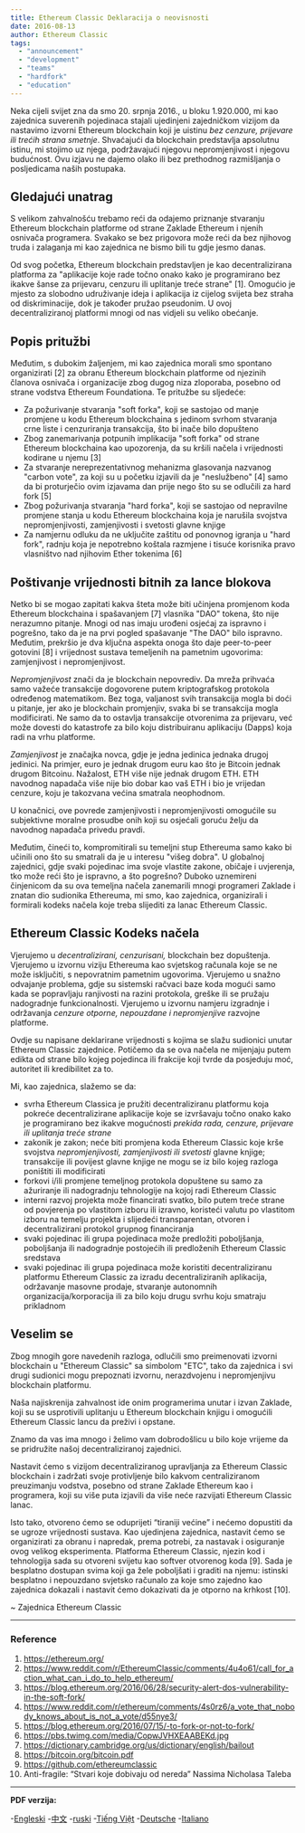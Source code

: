 ```yaml
---
title: Ethereum Classic Deklaracija o neovisnosti
date: 2016-08-13
author: Ethereum Classic
tags:
  - "announcement"
  - "development"
  - "teams"
  - "hardfork"
  - "education"
---
```


Neka cijeli svijet zna da smo 20. srpnja 2016., u bloku 1.920.000, mi kao zajednica suverenih pojedinaca stajali ujedinjeni zajedničkom vizijom da nastavimo izvorni Ethereum blockchain koji je uistinu *bez cenzure, prijevare ili trećih strana smetnje*. Shvaćajući da blockchain predstavlja apsolutnu istinu, mi stojimo uz njega, podržavajući njegovu nepromjenjivost i njegovu budućnost. Ovu izjavu ne dajemo olako ili bez prethodnog razmišljanja o posljedicama naših postupaka.

## Gledajući unatrag

S velikom zahvalnošću trebamo reći da odajemo priznanje stvaranju Ethereum blockchain platforme od strane Zaklade Ethereum i njenih osnivača programera. Svakako se bez prigovora može reći da bez njihovog truda i zalaganja mi kao zajednica ne bismo bili tu gdje jesmo danas.

Od svog početka, Ethereum blockchain predstavljen je kao decentralizirana platforma za "aplikacije koje rade točno onako kako je programirano bez ikakve šanse za prijevaru, cenzuru ili uplitanje treće strane" [1]. Omogućio je mjesto za slobodno udruživanje ideja i aplikacija iz cijelog svijeta bez straha od diskriminacije, dok je također pružao pseudonim. U ovoj decentraliziranoj platformi mnogi od nas vidjeli su veliko obećanje.

## Popis pritužbi

Međutim, s dubokim žaljenjem, mi kao zajednica morali smo spontano organizirati [2] za obranu Ethereum blockchain platforme od njezinih članova osnivača i organizacije zbog dugog niza zloporaba, posebno od strane vodstva Ethereum Foundationa. Te pritužbe su sljedeće:

- Za požurivanje stvaranja "soft forka", koji se sastojao od manje promjene u kodu Ethereum blockchaina s jedinom svrhom stvaranja crne liste i cenzuriranja transakcija, što bi inače bilo dopušteno
- Zbog zanemarivanja potpunih implikacija "soft forka" od strane Ethereum blockchaina kao upozorenja, da su kršili načela i vrijednosti kodirane u njemu [3]
- Za stvaranje nereprezentativnog mehanizma glasovanja nazvanog "carbon vote", za koji su u početku izjavili da je "neslužbeno" [4] samo da bi proturječio ovim izjavama dan prije nego što su se odlučili za hard fork [5]
- Zbog požurivanja stvaranja "hard forka", koji se sastojao od nepravilne promjene stanja u kodu Ethereum blockchaina koja je narušila svojstva nepromjenjivosti, zamjenjivosti i svetosti glavne knjige
- Za namjernu odluku da ne uključite zaštitu od ponovnog igranja u "hard fork", radnju koja je nepotrebno koštala razmjene i tisuće korisnika pravo vlasništvo nad njihovim Ether tokenima [6]

## Poštivanje vrijednosti bitnih za lance blokova

Netko bi se mogao zapitati kakva šteta može biti učinjena promjenom koda Ethereum blockchaina i spašavanjem [7] vlasnika "DAO" tokena, što nije nerazumno pitanje. Mnogi od nas imaju urođeni osjećaj za ispravno i pogrešno, tako da je na prvi pogled spašavanje "The DAO" bilo ispravno. Međutim, prekršio je dva ključna aspekta onoga što daje peer-to-peer gotovini [8] i vrijednost sustava temeljenih na pametnim ugovorima: zamjenjivost i nepromjenjivost.

*Nepromjenjivost* znači da je blockchain nepovrediv. Da mreža prihvaća samo važeće transakcije dogovorene putem kriptografskog protokola određenog matematikom. Bez toga, valjanost svih transakcija mogla bi doći u pitanje, jer ako je blockchain promjenjiv, svaka bi se transakcija mogla modificirati. Ne samo da to ostavlja transakcije otvorenima za prijevaru, već može dovesti do katastrofe za bilo koju distribuiranu aplikaciju (Dapps) koja radi na vrhu platforme.

*Zamjenjivost* je značajka novca, gdje je jedna jedinica jednaka drugoj jedinici. Na primjer, euro je jednak drugom euru kao što je Bitcoin jednak drugom Bitcoinu. Nažalost, ETH više nije jednak drugom ETH. ETH navodnog napadača više nije bio dobar kao vaš ETH i bio je vrijedan cenzure, koju je takozvana većina smatrala neophodnom.

U konačnici, ove povrede zamjenjivosti i nepromjenjivosti omogućile su subjektivne moralne prosudbe onih koji su osjećali goruću želju da navodnog napadača privedu pravdi.

Međutim, čineći to, kompromitirali su temeljni stup Ethereuma samo kako bi učinili ono što su smatrali da je u interesu "višeg dobra". U globalnoj zajednici, gdje svaki pojedinac ima svoje vlastite zakone, običaje i uvjerenja, tko može reći što je ispravno, a što pogrešno? Duboko uznemireni činjenicom da su ova temeljna načela zanemarili mnogi programeri Zaklade i znatan dio sudionika Ethereuma, mi smo, kao zajednica, organizirali i formirali kodeks načela koje treba slijediti za lanac Ethereum Classic.

## Ethereum Classic Kodeks načela

Vjerujemo u *decentralizirani, cenzurisani,* blockchain bez dopuštenja. Vjerujemo u izvornu viziju Ethereuma kao svjetskog računala koje se ne može isključiti, s nepovratnim pametnim ugovorima. Vjerujemo u snažno odvajanje problema, gdje su sistemski račvaci baze koda mogući samo kada se popravljaju ranjivosti na razini protokola, greške ili se pružaju nadogradnje funkcionalnosti. Vjerujemo u izvornu namjeru izgradnje i održavanja *cenzure otporne, nepouzdane i nepromjenjive* razvojne platforme.

Ovdje su napisane deklarirane vrijednosti s kojima se slažu sudionici unutar Ethereum Classic zajednice. Potičemo da se ova načela ne mijenjaju putem edikta od strane bilo kojeg pojedinca ili frakcije koji tvrde da posjeduju moć, autoritet ili kredibilitet za to.

Mi, kao zajednica, slažemo se da:

- svrha Ethereum Classica je pružiti decentraliziranu platformu koja pokreće decentralizirane aplikacije koje se izvršavaju točno onako kako je programirano bez ikakve mogućnosti *prekida rada, cenzure, prijevare ili uplitanja treće strane*
- zakonik je zakon; neće biti promjena koda Ethereum Classic koje krše svojstva *nepromjenjivosti, zamjenjivosti ili svetosti* glavne knjige; transakcije ili povijest glavne knjige ne mogu se iz bilo kojeg razloga poništiti ili modificirati
- forkovi i/ili promjene temeljnog protokola dopuštene su samo za ažuriranje ili nadogradnju tehnologije na kojoj radi Ethereum Classic
- interni razvoj projekta može financirati svatko, bilo putem treće strane od povjerenja po vlastitom izboru ili izravno, koristeći valutu po vlastitom izboru na temelju projekta i slijedeći transparentan, otvoren i decentralizirani protokol grupnog financiranja
- svaki pojedinac ili grupa pojedinaca može predložiti poboljšanja, poboljšanja ili nadogradnje postojećih ili predloženih Ethereum Classic sredstava
- svaki pojedinac ili grupa pojedinaca može koristiti decentraliziranu platformu Ethereum Classic za izradu decentraliziranih aplikacija, održavanje masovne prodaje, stvaranje autonomnih organizacija/korporacija ili za bilo koju drugu svrhu koju smatraju prikladnom

## Veselim se

Zbog mnogih gore navedenih razloga, odlučili smo preimenovati izvorni blockchain u "Ethereum Classic" sa simbolom "ETC", tako da zajednica i svi drugi sudionici mogu prepoznati izvornu, nerazdvojenu i nepromjenjivu blockchain platformu.

Naša najiskrenija zahvalnost ide onim programerima unutar i izvan Zaklade, koji su se usprotivili uplitanju u Ethereum blockchain knjigu i omogućili Ethereum Classic lancu da preživi i opstane.

Znamo da vas ima mnogo i želimo vam dobrodošlicu u bilo koje vrijeme da se pridružite našoj decentraliziranoj zajednici.

Nastavit ćemo s vizijom decentraliziranog upravljanja za Ethereum Classic blockchain i zadržati svoje protivljenje bilo kakvom centraliziranom preuzimanju vodstva, posebno od strane Zaklade Ethereum kao i programera, koji su više puta izjavili da više neće razvijati Ethereum Classic lanac.

Isto tako, otvoreno ćemo se oduprijeti “tiraniji većine” i nećemo dopustiti da se ugroze vrijednosti sustava. Kao ujedinjena zajednica, nastavit ćemo se organizirati za obranu i napredak, prema potrebi, za nastavak i osiguranje ovog velikog eksperimenta. Platforma Ethereum Classic, njezin kod i tehnologija sada su otvoreni svijetu kao softver otvorenog koda [9]. Sada je besplatno dostupan svima koji ga žele poboljšati i graditi na njemu: istinski besplatno i nepouzdano svjetsko računalo za koje smo zajedno kao zajednica dokazali i nastavit ćemo dokazivati da je otporno na krhkost [10].

~ Zajednica Ethereum Classic

---

### Reference

1. https://ethereum.org/
2. https://www.reddit.com/r/EthereumClassic/comments/4u4o61/call_for_action_what_can_i_do_to_help_ethereum/
3. https://blog.ethereum.org/2016/06/28/security-alert-dos-vulnerability-in-the-soft-fork/
4. https://www.reddit.com/r/ethereum/comments/4s0rz6/a_vote_that_nobody_knows_about_is_not_a_vote/d55nye3/
5. https://blog.ethereum.org/2016/07/15/-to-fork-or-not-to-fork/
6. https://pbs.twimg.com/media/CopwJVHXEAABEKd.jpg
7. https://dictionary.cambridge.org/us/dictionary/english/bailout
8. https://bitcoin.org/bitcoin.pdf
9. https://github.com/ethereumclassic
10. Anti-fragile: “Stvari koje dobivaju od nereda” Nassima Nicholasa Taleba

---

**PDF verzija:**

-[Engleski](https://ethereumclassic.org/ETC_Declaration_of_Independence.pdf) -[中文](https://ethereumclassic.org//ETC_Declaration_of_Independence_chinese.pdf) -[ruski](https://ethereumclassic.org//ETC_Declaration_of_Independence_russian.pdf) -[Tiếng Việt](https://ethereumclassic.org//ETC_Declaration_of_Independence_vietnamese.pdf) -[Deutsche](https://ethereumclassic.org//ETC_Declaration_of_Independence_german.pdf) -[Italiano](https://ethereumclassic.org//ETC_Declaration_of_Independence_italian.pdf)
